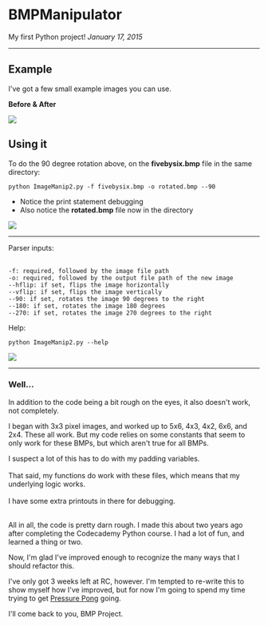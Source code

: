 # BMPManipulator
My first Python project!
*January 17, 2015*

----

## Example

I've got a few small example images you can use.

**Before & After**

<img src=http://i.imgur.com/CatMypQ.png>


## Using it

To do the 90 degree rotation above, on the **fivebysix.bmp** file in the same directory:

```
python ImageManip2.py -f fivebysix.bmp -o rotated.bmp --90
```

- Notice the print statement debugging
- Also notice the **rotated.bmp** file now in the directory

<img src=http://i.imgur.com/LogwFBy.png>

----

Parser inputs: <br />
 <br />
 
 ```
-f: required, followed by the image file path
-o: required, followed by the output file path of the new image
--hflip: if set, flips the image horizontally
--vflip: if set, flips the image vertically
--90: if set, rotates the image 90 degrees to the right
--180: if set, rotates the image 180 degrees
--270: if set, rotates the image 270 degrees to the right
```

Help:

```
python ImageManip2.py --help
```

 <img src=http://i.imgur.com/ViD0gb9.png>

----

### Well...

In addition to the code being a bit rough on the eyes, it also doesn't work, not completely.

I began with 3x3 pixel images, and worked up to 5x6, 4x3, 4x2, 6x6, and 2x4. These all work. But my code relies on some constants that seem to only work for these BMPs, but which aren't true for all BMPs.

I suspect a lot of this has to do with my padding variables. <br />
 <br />
That said, my functions do work with these files, which means that my underlying logic works. <br />
 <br />
I have some extra printouts in there for debugging. <br />
 <br />

All in all, the code is pretty darn rough. I made this about two years ago after completing the Codecademy Python course. I had a lot of fun, and learned a thing or two.

Now, I'm glad I've improved enough to recognize the many ways that I should refactor this.

I've only got 3 weeks left at RC, however. I'm tempted to re-write this to show myself how I've improved, but for now I'm going to spend my time trying to get [Pressure Pong](https://github.com/reeddunkle/pressure_pong) going.

I'll come back to you, BMP Project.
